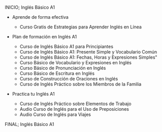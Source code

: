 INICIO; Inglés Básico A1

+ Aprende de forma efectiva
    
    - Curso Gratis de Estrategias para Aprender Inglés en Línea

+ Plan de formación en Inglés A1

    - Curso de Inglés Básico A1 para Principiantes
    - Curso de Inglés Básico A1: Presente Simple y Vocabulario Común
    - Curso de Inglés Básico A1: Fechas, Horas y Expresiones Simples"
    - Curso Básico de Vocabulario y Expresiones en Inglés
    - Curso Básico de Pronunciación en Inglés
    - Curso Básico de Escritura en Inglés
    - Curso de Construcción de Oraciones en Inglés
    - Curso de Inglés Práctico sobre los Miembros de la Familia

+ Practica tu Inglés A1

    - Curso de Inglés Práctico sobre Elementos de Trabajo
    - Audio Curso de Inglés para el Uso de Preposiciones
    - Audio Curso de Inglés para Viajes

FINAL; Inglés Básico A1

